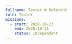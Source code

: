 ```yaml
---
fullname: Tester W Referent
role: Tester
missions:
  - start: 2020-10-23
    end: 2020-10-31
    status: independent
---
```


